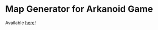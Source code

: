 # Map Generator for Arkanoid Game

Available [here](https://mkepka16.github.io/arkanoid-map-generator/)!
